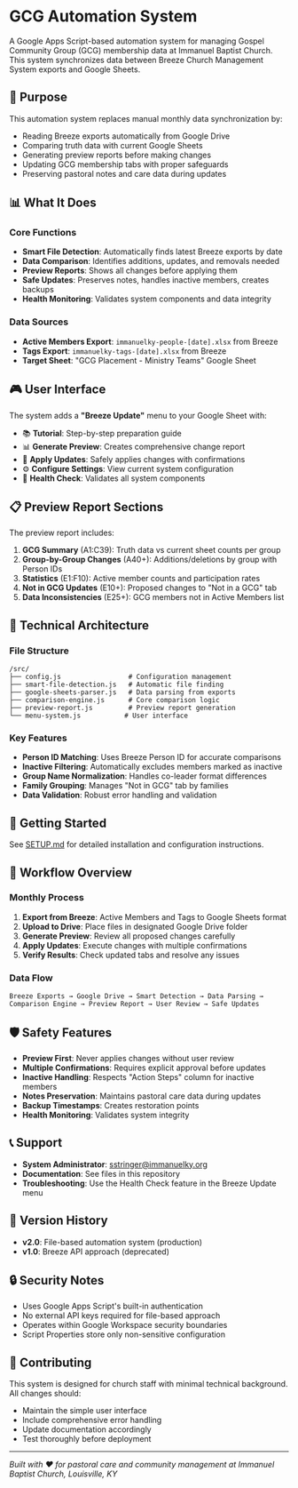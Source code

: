 # GCG Automation System

A Google Apps Script-based automation system for managing Gospel Community Group (GCG) membership data at Immanuel Baptist Church. This system synchronizes data between Breeze Church Management System exports and Google Sheets.

## 🎯 Purpose

This automation system replaces manual monthly data synchronization by:
- Reading Breeze exports automatically from Google Drive
- Comparing truth data with current Google Sheets
- Generating preview reports before making changes
- Updating GCG membership tabs with proper safeguards
- Preserving pastoral notes and care data during updates

## 📊 What It Does

### Core Functions
- **Smart File Detection**: Automatically finds latest Breeze exports by date
- **Data Comparison**: Identifies additions, updates, and removals needed
- **Preview Reports**: Shows all changes before applying them
- **Safe Updates**: Preserves notes, handles inactive members, creates backups
- **Health Monitoring**: Validates system components and data integrity

### Data Sources
- **Active Members Export**: `immanuelky-people-[date].xlsx` from Breeze
- **Tags Export**: `immanuelky-tags-[date].xlsx` from Breeze  
- **Target Sheet**: "GCG Placement - Ministry Teams" Google Sheet

## 🎮 User Interface

The system adds a **"Breeze Update"** menu to your Google Sheet with:

- 📚 **Tutorial**: Step-by-step preparation guide
- 📊 **Generate Preview**: Creates comprehensive change report
- 🚀 **Apply Updates**: Safely applies changes with confirmations
- ⚙️ **Configure Settings**: View current system configuration
- 🔧 **Health Check**: Validates all system components

## 📋 Preview Report Sections

The preview report includes:

1. **GCG Summary** (A1:C39): Truth data vs current sheet counts per group
2. **Group-by-Group Changes** (A40+): Additions/deletions by group with Person IDs
3. **Statistics** (E1:F10): Active member counts and participation rates
4. **Not in GCG Updates** (E10+): Proposed changes to "Not in a GCG" tab
5. **Data Inconsistencies** (E25+): GCG members not in Active Members list

## 🔧 Technical Architecture

### File Structure
```
/src/
├── config.js                 # Configuration management
├── smart-file-detection.js   # Automatic file finding
├── google-sheets-parser.js   # Data parsing from exports
├── comparison-engine.js      # Core comparison logic
├── preview-report.js         # Preview report generation
└── menu-system.js           # User interface
```

### Key Features
- **Person ID Matching**: Uses Breeze Person ID for accurate comparisons
- **Inactive Filtering**: Automatically excludes members marked as inactive
- **Group Name Normalization**: Handles co-leader format differences
- **Family Grouping**: Manages "Not in GCG" tab by families
- **Data Validation**: Robust error handling and validation

## 🚀 Getting Started

See [SETUP.md](SETUP.md) for detailed installation and configuration instructions.

## 📖 Workflow Overview

### Monthly Process
1. **Export from Breeze**: Active Members and Tags to Google Sheets format
2. **Upload to Drive**: Place files in designated Google Drive folder
3. **Generate Preview**: Review all proposed changes carefully
4. **Apply Updates**: Execute changes with multiple confirmations
5. **Verify Results**: Check updated tabs and resolve any issues

### Data Flow
```
Breeze Exports → Google Drive → Smart Detection → Data Parsing → 
Comparison Engine → Preview Report → User Review → Safe Updates
```

## 🛡️ Safety Features

- **Preview First**: Never applies changes without user review
- **Multiple Confirmations**: Requires explicit approval before updates
- **Inactive Handling**: Respects "Action Steps" column for inactive members
- **Notes Preservation**: Maintains pastoral care data during updates
- **Backup Timestamps**: Creates restoration points
- **Health Monitoring**: Validates system integrity

## 📞 Support

- **System Administrator**: sstringer@immanuelky.org
- **Documentation**: See files in this repository
- **Troubleshooting**: Use the Health Check feature in the Breeze Update menu

## 📝 Version History

- **v2.0**: File-based automation system (production)
- **v1.0**: Breeze API approach (deprecated)

## 🔒 Security Notes

- Uses Google Apps Script's built-in authentication
- No external API keys required for file-based approach
- Operates within Google Workspace security boundaries
- Script Properties store only non-sensitive configuration

## 🤝 Contributing

This system is designed for church staff with minimal technical background. All changes should:
- Maintain the simple user interface
- Include comprehensive error handling
- Update documentation accordingly
- Test thoroughly before deployment

---

*Built with ❤️ for pastoral care and community management at Immanuel Baptist Church, Louisville, KY*
